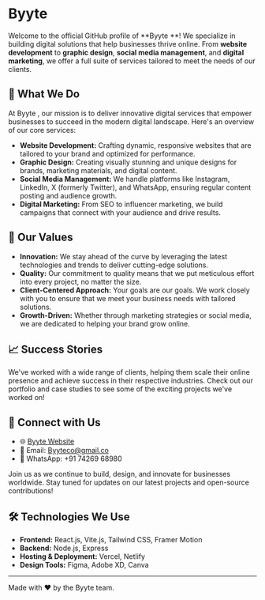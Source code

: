 # Byyte 

Welcome to the official GitHub profile of **Byyte **! We specialize in building digital solutions that help businesses thrive online. From **website development** to **graphic design**, **social media management**, and **digital marketing**, we offer a full suite of services tailored to meet the needs of our clients.

## 🚀 What We Do

At Byyte , our mission is to deliver innovative digital services that empower businesses to succeed in the modern digital landscape. Here's an overview of our core services:

- **Website Development:** Crafting dynamic, responsive websites that are tailored to your brand and optimized for performance.
- **Graphic Design:** Creating visually stunning and unique designs for brands, marketing materials, and digital content.
- **Social Media Management:** We handle platforms like Instagram, LinkedIn, X (formerly Twitter), and WhatsApp, ensuring regular content posting and audience growth.
- **Digital Marketing:** From SEO to influencer marketing, we build campaigns that connect with your audience and drive results.

## 🌟 Our Values

- **Innovation:** We stay ahead of the curve by leveraging the latest technologies and trends to deliver cutting-edge solutions.
- **Quality:** Our commitment to quality means that we put meticulous effort into every project, no matter the size.
- **Client-Centered Approach:** Your goals are our goals. We work closely with you to ensure that we meet your business needs with tailored solutions.
- **Growth-Driven:** Whether through marketing strategies or social media, we are dedicated to helping your brand grow online.

## 📈 Success Stories

We've worked with a wide range of clients, helping them scale their online presence and achieve success in their respective industries. Check out our portfolio and case studies to see some of the exciting projects we've worked on!

## 🤝 Connect with Us

- 🌐 [Byyte  Website](https://www.byyte.in )
- 📧 Email: Byyteco@gmail.co
- 📱 WhatsApp: +91 74269 68980

Join us as we continue to build, design, and innovate for businesses worldwide. Stay tuned for updates on our latest projects and open-source contributions!

## 🛠️ Technologies We Use

- **Frontend:** React.js, Vite.js, Tailwind CSS, Framer Motion
- **Backend:** Node.js, Express
- **Hosting & Deployment:** Vercel, Netlify
- **Design Tools:** Figma, Adobe XD, Canva

---

Made with ❤️ by the Byyte  team.
